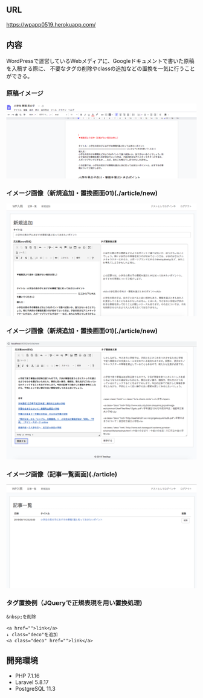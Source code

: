 ## URL
https://wpapp0519.herokuapp.com/

## 内容
WordPressで運営しているWebメディアに、Googleドキュメントで書いた原稿を入稿する際に、
不要なタグの削除やclassの追加などの置換を一気に行うことができる。


### 原稿イメージ
![イメージ画像](img04.png)

### イメージ画像（新規追加・置換画面01)(./article/new)
![イメージ画像](img02.png)


### イメージ画像（新規追加・置換画面01)(./article/new)
![イメージ画像](img01.png)


### イメージ画像（記事一覧画面)(./article)
![イメージ画像](img03.png)


### タグ置換例（JQueryで正規表現を用い置換処理)
```
&nbsp;を削除
```

```
<a href="">link</a>
↓ class="deco"を追加
<a class="deco" href="">link</a>
```

## 開発環境
- PHP 7.1.16
- Laravel 5.8.17
- PostgreSQL  11.3
